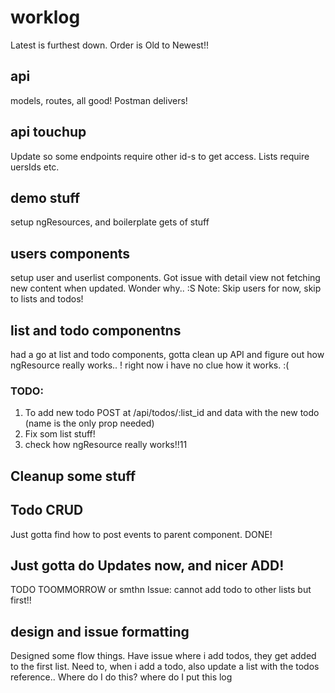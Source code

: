 # worklog
Latest is furthest down. Order is Old to Newest!!

## api
models, routes, all good! Postman delivers!

## api touchup
Update so some endpoints require other id-s to get access. Lists require uersIds etc.

## demo stuff
setup ngResources, and boilerplate gets of stuff

## users components
setup user and userlist components. Got issue with detail view not fetching new content when updated. Wonder why.. :S
Note: Skip users for now, skip to lists and todos!

## list and todo componentns
had a go at list and todo components, gotta clean up API and figure out how ngResource really works.. !
right now i have no clue how it works. :(

### TODO:
1. To add new todo POST at /api/todos/:list_id  and data with the new todo (name is the only prop needed)
2. Fix som list stuff!
3. check how ngResource really works!!11


## Cleanup some stuff

## Todo CRUD
Just gotta find how to post events to parent component. DONE!

## Just gotta do Updates now, and nicer ADD!
TODO TOOMMORROW or smthn
Issue: cannot add todo to other lists but first!!

## design and issue formatting
Designed some flow things. Have issue where i add todos, they get added to the first list. Need to, when i add a todo, also update a list with the todos reference.. Where do I do this? where do I put this log
